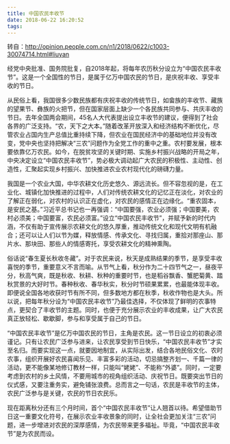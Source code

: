 ```yaml
---
title: 中国农民丰收节
date: 2018-06-22 16:20:52
tags:
---
```


转自：http://opinion.people.com.cn/n1/2018/0622/c1003-30074714.html#liuyan

经党中央批准、国务院批复，自2018年起，将每年农历秋分设立为“中国农民丰收节”。这是一个全国性的节日，是属于亿万中国农民的节日，是庆祝丰收、享受丰收的节日。



<!-- more --> 



从民俗上看，我国很多少数民族都有庆祝丰收的传统节日，如畲族的丰收节、藏族的望果节、彝族的火把节，但在国家层面上缺少一个各民族共同参与、共庆丰收的节日。去年全国两会期间，45名人大代表提出设立丰收节的建议，便得到了社会各界的广泛支持。“农，天下之大本。”随着改革开放深入和经济结构不断优化，尽管农业占国内生产总值比重持续下降，但农业在国民经济中的基础地位并没有改变，党中央也坚持把解决“三农”问题作为全党工作的重中之重。农村要发展，根本要依靠亿万农民。如今，在脱贫攻坚的关键时期、实施乡村振兴战略的开局之年，中央决定设立“中国农民丰收节”，势必极大调动起广大农民的积极性、主动性、创造性，汇聚起实现乡村振兴、加快推进农业农村现代化的磅礴力量。

我国是一个农业大国，中华农耕文化历史悠久、源远流长。但不容忽视的是，在工业化、城镇化加快推进的过程中，人们对传统农耕文化的记忆正在淡化，对农业的了解正在弱化，对农村的认识正在虚化，对农民的感情正在边缘化。“重农固本，是安民之基。”习近平总书记也一再强调：“中国要强，农业必须强；中国要美，农村必须美；中国要富，农民必须富。”设立“中国农民丰收节”，并赋予新的时代内涵，不仅有助于宣传展示农耕文化的悠久厚重，推动传统文化和现代文明有机融合；还可以让人们以节为媒，释放情感、传承文化、寻找归属，重拾对那座山、那片水、那块田、那些人的情感寄托，享受农耕文化的精神熏陶。

俗话说“春生夏长秋收冬藏”。对于农民来说，秋天是成熟结果的季节，是享受丰收喜悦的季节，重要意义不言而喻。从节气上看，秋分作为二十四节气之一，昼夜平分，秋高气爽，既是秋收、秋耕、秋种的重要时节，也是稻谷飘香、蟹肥菊黄、踏秋赏景的大好时节。春种秋收、春华秋实，秋分时节硕果累累，也最能体现丰收。即便说全国各地收获时节有所不同，但多数地方都在秋季，秋收作物也是大头。所以说，把每年秋分设为“中国农民丰收节”乃最佳选择，不仅体现了鲜明的农事特点，更契合了丰收节的主题。同时，也便于充分展示农业的丰收成果，让广大农民真正放轻松、歇歇脚，参与和享受属于自己的节日。

“中国农民丰收节”是亿万中国农民的节日，主角是农民。这一节日设立的初衷必须谨记。只有让农民广泛参与进来，让农民享受到节日快乐，“中国农民丰收节”才实至名归。而要实现这一点，就要因地制宜，从实际出发，结合各地民俗文化、农时农事，组织开展好农民喜闻乐见、丰富多彩的活动，切忌搞整齐划一、千篇一律的活动，更不能像某地修订教材一样，只能叫“姥姥”、不能称“外婆”。同时，一定要考虑到农村的乡土风情，不要用城市的视角组织活动、庆祝节日。既要突出节日的仪式感，又要注重务实，避免铺张浪费。总而言之一句话，农民是丰收节的主体，农民广泛参与是关键，农民的节日农民乐。

现在距离秋分还有三个月时间，首个“中国农民丰收节”让人翘首以待。希望借助节日这一重要文化符号，在展示农业丰收景象的同时，让全社会更加关注“三农”问题，进一步增进对农民的深厚感情，为农民带来更多福祉。毕竟，“中国农民丰收节”是为农民而设。